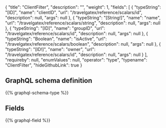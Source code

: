 {
  "title": "ClientFilter",
  "description": "",
  "weight": 1,
  "fields": [
    {
      "typeString": "[ID]",
      "name": "clientID",
      "url": "/travelgatex/reference/scalars/id",
      "description": null,
      "args": null
    },
    {
      "typeString": "[String!]",
      "name": "name",
      "url": "/travelgatex/reference/scalars/string",
      "description": null,
      "args": null
    },
    {
      "typeString": "[ID]",
      "name": "groupID",
      "url": "/travelgatex/reference/scalars/id",
      "description": null,
      "args": null
    },
    {
      "typeString": "Boolean",
      "name": "isActive",
      "url": "/travelgatex/reference/scalars/boolean",
      "description": null,
      "args": null
    },
    {
      "typeString": "[ID!]",
      "name": "owner",
      "url": "/travelgatex/reference/scalars/id",
      "description": null,
      "args": null
    }
  ],
  "requireby": null,
  "enumValues": null,
  "operator": "type",
  "typename": "ClientFilter",
  "hideGithubLink": true
}
## GraphQL schema definition

{{% graphql-schema-type %}}

## Fields

{{% graphql-field %}}
